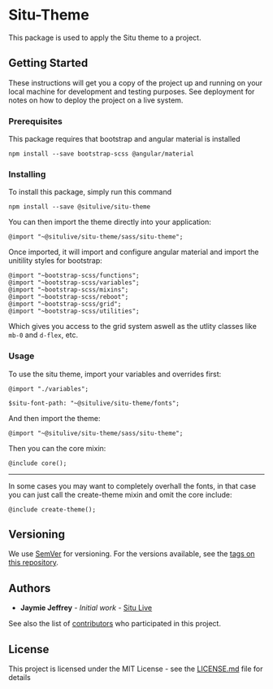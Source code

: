# Situ-Theme

This package is used to apply the Situ theme to a project.

## Getting Started

These instructions will get you a copy of the project up and running on your local machine for development and testing purposes. See deployment for notes on how to deploy the project on a live system.

### Prerequisites

This package requires that bootstrap and angular material is installed

```
npm install --save bootstrap-scss @angular/material
```

### Installing

To install this package, simply run this command

```
npm install --save @situlive/situ-theme
```

You can then import the theme directly into your application:

```
@import "~@situlive/situ-theme/sass/situ-theme";
```

Once imported, it will import and configure angular material and import the unitility styles for bootstrap:

```
@import "~bootstrap-scss/functions";
@import "~bootstrap-scss/variables";
@import "~bootstrap-scss/mixins";
@import "~bootstrap-scss/reboot";
@import "~bootstrap-scss/grid";
@import "~bootstrap-scss/utilities";
```

Which gives you access to the grid system aswell as the utlity classes like `mb-0` and `d-flex`, etc.

### Usage

To use the situ theme, import your variables and overrides first:

```
@import "./variables";

$situ-font-path: "~@situlive/situ-theme/fonts";
```

And then import the theme:

```
@import "~@situlive/situ-theme/sass/situ-theme";
```

Then you can the core mixin:

```
@include core();
```

---

In some cases you may want to completely overhall the fonts, in that case you can just call the create-theme mixin and omit the core include:

```
@include create-theme();
```

## Versioning

We use [SemVer](http://semver.org/) for versioning. For the versions available, see the [tags on this repository](https://github.com/situlive/situ-theme/tags).

## Authors

- **Jaymie Jeffrey** - _Initial work_ - [Situ Live](https://github.com/situlive)

See also the list of [contributors](https://github.com/situlive/situ-theme/contributors) who participated in this project.

## License

This project is licensed under the MIT License - see the [LICENSE.md](LICENSE.md) file for details
